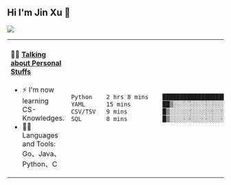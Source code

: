 
## Hi I'm Jin Xu 👋
![](https://komarev.com/ghpvc/?username=jiayouxujin&color=brightgreen&label=PROFILE+VIEWS)



<table align="center">
<tr>
<td valign="top" width="60%">

#### 🏋️‍♀️ <a href="https://github.com/jiayouxujin" target="_blank">Talking about Personal Stuffs</a>
<!-- recent_releases starts -->

- ⚡  I'm now learning CS-Knowledges.  
- 🏊‍♂️ Languages and Tools: Go、Java、Python、C
<!-- recent_releases ends -->
</td>
<td>
 
<!--START_SECTION:waka-->

```txt
Python    2 hrs 8 mins    ███████████████████▓░░░░░   79.10 %
YAML      15 mins         ██▒░░░░░░░░░░░░░░░░░░░░░░   09.62 %
CSV/TSV   9 mins          █▒░░░░░░░░░░░░░░░░░░░░░░░   05.93 %
SQL       8 mins          █▒░░░░░░░░░░░░░░░░░░░░░░░   05.34 %
```

<!--END_SECTION:waka-->
 
</td>
</tr>
</table>





